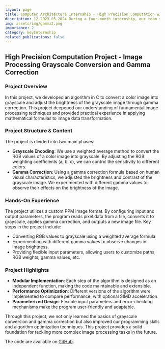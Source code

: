 ```yaml
---
layout: page
title: Computer Architecture Internship - High Precision Computation with C and Assembly
description: 12.2023-03.2024 During a four-month internship, our team successfully reimplemented the gamma correction and grayscale conversion algorithm through numerous local and global optimizations. We conducted an in-depth study of the Taylor series, enabling our calculations to match the standard library’s results with a 1:1 accuracy.
img: assets/img/gamma2.png
importance: 2
category: keyInternship
related_publications: false
---
```


## High Precision Computation Project - Image Processing Grayscale Conversion and Gamma Correction

### Project Overview

In this project, we developed an algorithm in C to convert a color image into grayscale and adjust the brightness of the grayscale image through gamma correction. This project deepened our understanding of fundamental image processing techniques and provided practical experience in applying mathematical formulas to image data transformation.

### Project Structure & Content

The project is divided into two main phases:

- **Grayscale Encoding**: We use a weighted average method to convert the RGB values of a color image into grayscale. By adjusting the RGB weighting coefficients (a, b, c), we can control the sensitivity to different colors.
- **Gamma Correction**: Using a gamma correction formula based on human visual characteristics, we adjusted the brightness and contrast of the grayscale image. We experimented with different gamma values to observe their effects on the brightness of the image.

### Hands-On Experience

The project utilizes a custom PPM image format. By configuring input and output parameters, the program reads pixel data from a file, converts it to grayscale, applies gamma correction, and outputs a new image file. Key steps in the project include:

- Converting RGB values to grayscale using a weighted average formula.
- Experimenting with different gamma values to observe changes in image brightness.
- Providing flexible input parameters, allowing users to customize paths, RGB weights, gamma values, etc.

### Project Highlights

- **Modular Implementation**: Each step of the algorithm is designed as an independent function, making the code maintainable and extensible.
- **Performance Optimization**: Different versions of the algorithm were implemented to compare performance, with optional SIMD acceleration.
- **Parameterized Design**: Flexible input parameters and error-checking mechanisms make the program user-friendly and adaptable.

Through this project, we not only learned the basics of grayscale conversion and gamma correction but also improved our programming skills and algorithm optimization techniques. This project provides a solid foundation for tackling more complex image processing tasks in the future.

The code are available on [GitHub](https://github.com/tianhaogutum/gamma_correction_optimization).
